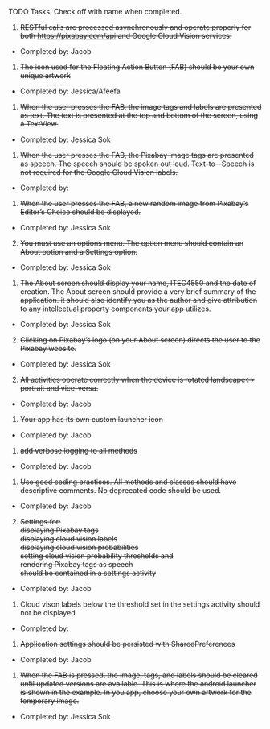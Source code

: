 TODO Tasks. Check off with name when completed.

1. ~~RESTful calls are processed asynchronously and operate properly for both https://pixabay.com/api and Google Cloud Vision services.~~
- Completed by: Jacob
1. ~~The icon used for the Floating Action Button (FAB) should be your own unique artwork~~
- Completed by: Jessica/Afeefa
1. ~~When the user presses the FAB, the image tags and labels are presented as text. The text is presented at the top and bottom of the screen, using a TextView.~~
- Completed by: Jessica Sok
1. ~~When the user presses the FAB, the Pixabay image tags are presented as speech. The speech should be spoken out loud. Text-to--Speech is not required for the Google Cloud Vision labels.~~
- Completed by:
1. ~~When the user presses the FAB, a new random image from Pixabay’s Editor’s Choice should be displayed.~~
- Completed by: Jessica Sok
2. ~~You must use an options menu. The option menu should contain an About option and a Settings option.~~
- Completed by: Jessica Sok
1. ~~The About screen should display your name, ITEC4550 and the date of creation. The About screen should provide a very brief summary of the application. it should also identify you as the author and give attribution to any intellectual property components your app utilizes.~~
- Completed by: Jessica Sok
2. ~~Clicking on Pixabay’s logo (on your About screen) directs the user to the Pixabay website.~~
- Completed by: Jessica Sok
2. ~~All activities operate correctly when the device is rotated landscape<-> portrait and vice-versa.~~
- Completed by: Jacob
1. ~~Your app has its own custom launcher icon~~
- Completed by: Jacob
1. ~~add verbose logging to all methods~~
- Completed by: Jacob
1. ~~Use good coding practices. All methods and classes should have descriptive comments. No deprecated code should be used.~~
- Completed by: Jacob
2. ~~Settings for:  
displaying Pixabay tags  
displaying cloud vision labels  
displaying cloud vision probabilities  
setting cloud vision probability thresholds and  
rendering Pixabay tags as speech  
should be contained in a settings activity~~  
- Completed by: Jacob
1. Cloud vison labels below the threshold set in the settings activity should not be displayed
- Completed by:
1. ~~Application settings should be persisted with SharedPreferences~~
- Completed by: Jacob
1. ~~When the FAB is pressed, the image, tags, and labels should be cleared until updated versions are available. This is where the android launcher is shown in the example. In you app, choose your own artwork for the temporary image.~~
- Completed by: Jessica Sok
